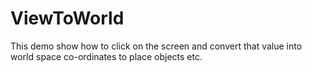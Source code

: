 # ViewToWorld
This demo show how to click on the screen and convert that value into world space co-ordinates to place objects etc.
